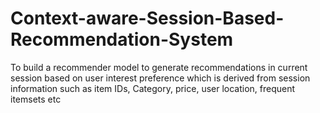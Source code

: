 # Context-aware-Session-Based-Recommendation-System
To build a recommender model to generate recommendations in current session based on user interest preference which is derived from session information such as item IDs, Category, price, user location, frequent itemsets etc
